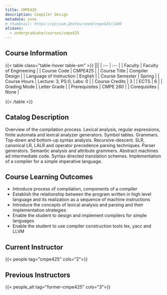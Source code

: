 ```yaml
---
title: CMPE425
description: Compiler Design
metadata: none
# thumbnail: https://picsum.photos/seed/cmpe425/1400
aliases:
  - undergraduate/courses/cmpe425
---
```


## Course Information

<!-- prettier-ignore-start -->
{{< table class="table-hover table-sm" >}}
|||
| :-- | :-- |
| Faculty | Faculty of Engineering |
| Course Code | CMPE425 |
| Course Title | Compiler Design |
| Language of Instruction | English |
| Course Semester | Spring |
| Course Hours | Lecture: 3, PS:0, Labs: 0 |
| Course Credits | 3 |
| ECTS | 6 |
| Grading Mode | Letter Grade |
| Prerequisites | CMPE 260 |
| Corequisites | None |

{{< /table >}}
<!-- prettier-ignore-end -->

## Catalog Description

Overview of the compilation process. Lexical analysis, regular expressions, finite automata and lexical analyzer generators. Symbol tables. Grammars. Top-down and bottom-up syntax analysis. Recursive-descent. SLR, canonical LR, LALR and operator precedence parsing techniques. Parser generators. Semantic analysis and attribute grammers. Abstract machines ad intermediate code. Syntax directed translation schemes. Implementation of a compiler for a simple imperative language.

## Course Learning Outcomes

- Introduce process of compilation, components of a compiler
- Establish the relationship between the program written in high level language and its realization as a sequence of machine instructions
- Introduce the concepts of lexical analysis and parsing and their implementation strategies
- Enable the student to design and implement compilers for simple languages
- Enable the student to use compiler construction tools lex, yacc and LLVM

## Current Instructor

{{< people tag="cmpe425" cols="2">}}

## Previous Instructors

{{< people_alt tag="former-cmpe425" cols="3">}}
